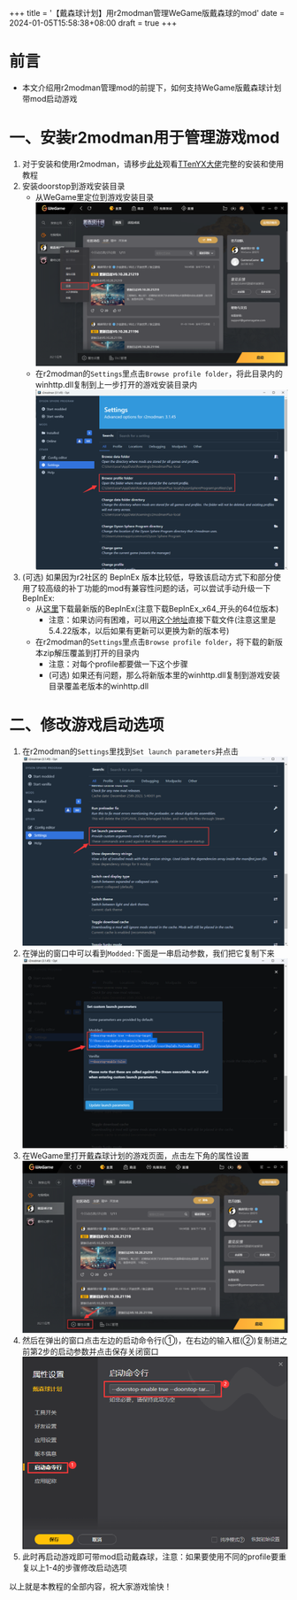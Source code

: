 +++
title = '【戴森球计划】用r2modman管理WeGame版戴森球的mod'
date = 2024-01-05T15:58:38+08:00
draft = true
+++
# 前言
* 本文介绍用r2modman管理mod的前提下，如何支持WeGame版戴森球计划带mod启动游戏
<!--more-->

# 一、安装r2modman用于管理游戏mod
1. 对于安装和使用r2modman，请移步[此处](https://www.bilibili.com/read/cv26835751/)观看[TTenYX大佬](https://space.bilibili.com/630071255/)完整的安装和使用教程
2. 安装doorstop到游戏安装目录
    + 从WeGame里定位到游戏安装目录![000](images/000.png)
    + 在r2modman的`Settings`里点击`Browse profile folder`，将此目录内的winhttp.dll复制到上一步打开的游戏安装目录内![001](images/001.png)
3. (可选) 如果因为r2社区的 BepInEx 版本比较低，导致该启动方式下和部分使用了较高级的补丁功能的mod有兼容性问题的话，可以尝试手动升级一下 BepInEx:
    + 从[这里](https://github.com/bepinex/bepinex/releases/latest)下载最新版的BepInEx(注意下载BepInEx_x64_开头的64位版本)
        - 注意：如果访问有困难，可以用[这个地址](https://mirror.ghproxy.com/github.com/BepInEx/BepInEx/releases/download/v5.4.22/BepInEx_x64_5.4.22.0.zip)直接下载文件(注意这里是5.4.22版本，以后如果有更新可以更换为新的版本号)
    + 在r2modman的`Settings`里点击`Browse profile folder`，将下载的新版本zip解压覆盖到打开的目录内
        - 注意：对每个profile都要做一下这个步骤
        - (可选) 如果还有问题，那么将新版本里的winhttp.dll复制到游戏安装目录覆盖老版本的winhttp.dll

# 二、修改游戏启动选项
1. 在r2modman的`Settings`里找到`Set launch parameters`并点击![002](images/002.png)
2. 在弹出的窗口中可以看到`Modded:`下面是一串启动参数，我们把它复制下来![003](images/003.png)
3. 在WeGame里打开戴森球计划的游戏页面，点击左下角的属性设置![004](images/004.png)
4. 然后在弹出的窗口点击左边的启动命令行(①)，在右边的输入框(②)复制进之前第2步的启动参数并点击保存关闭窗口![005](images/005.png)
5. 此时再启动游戏即可带mod启动戴森球，注意：如果要使用不同的profile要重复以上1-4的步骤修改启动选项

以上就是本教程的全部内容，祝大家游戏愉快！
